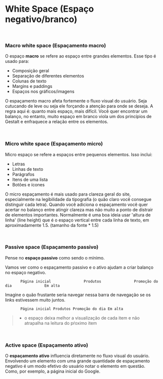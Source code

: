 # White Space (Espaço negativo/branco)
<br>

### Macro white space (Espaçamento macro)

O espaço **macro** se refere ao espaço entre grandes elementos. Esse tipo é usado para:

- Composição geral
- Separação de diferentes elementos
- Colunas de texto
- Margins e paddings
- Espaços nos gráficos/imagens

O espaçamento macro afeta fortemente o fluxo visual do usuário. Seja cutucando de leve ou seja ele forçando a atenção para onde se deseja. A regra aqui é: quanto mais espaço, mais difícil. Você quer encontrar um balanço, no entanto, muito espaço em branco viola um dos princípios de Gestalt e enfraquece a relação entre os elementos.

<br>

### Micro white space (Espaçamento micro)

Micro espaço se refere a espaços entre pequenos elementos. Isso inclui:

- Letras
- Linhas de texto
- Parágrafos
- Itens de uma lista
- Botões e ícones

O micro espaçamento é mais usado para clareza geral do site, especialmente na legibilidade da tipografia (o quão claro você consegue distinguir cada letra). Quando você adiciona o espaçamento você quer acertar no balanço entre atingir clareza mas não muito a ponto de distrair de elementos importantes. Normalmente é uma boa ideia usar 'altura de linha' (line height) que é o espaço vertical entre cada linha de texto, em aproximadamente 1.5. (tamanho da fonte * 1.5)

<br>

### Passive space (Espaçamento passivo)

Pense no **espaço passivo** como sendo o mínimo.

Vamos ver como o espaçamento passivo e o ativo ajudam a criar balanço no espaço negativo. 

```
       Página inicial               Produtos               Promoção do dia               Em alta              
```

Imagine o quão frustante seria navegar nessa barra de navegação se os links estivessem muito juntos.

```
       Página inicial Produtos Promoção do dia Em alta              
```

> * o espaço deixa melhor a visualização de cada item e não atrapalha na leitura do pŕoximo item

<br>

### Active space (Espaçamento ativo)

O **espaçamento ativo** influencia diretamente no fluxo visual do usuário. Envolvendo um elemento com uma grande quantidade de espaçamento negativo é um modo efetivo do usuário notar o elemento em questão. Como, por exemplo, a página inicial do Google.
